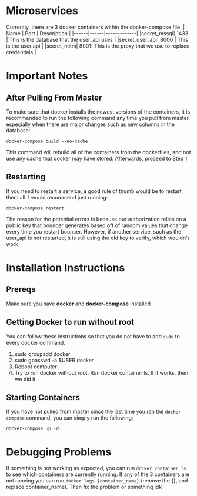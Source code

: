 # Microservices
Currently, there are 3 docker containers within the docker-compose file.
| Name | Port | Description |
|------|------|-------------|
|secret_mssql| 1433 | This is the database that the user_api uses |
|secret_user_api| 8000 | This is the user api |
|secret_mitm| 8001| This is the proxy that we use to replace credentials |

# Important Notes
## After Pulling From Master
To make sure that docker installs the newest versions of the containers, it is recommended to
run the following command any time you pull from master, especially when there are major changes
such as new columns in the database:

 `docker-compose build --no-cache`
 
This command will rebuild all of the containers from the dockerfiles, and not use any
cache that docker may have stored. Afterwards, proceed to Step 1

## Restarting
If you need to restart a service, a good rule of thumb would be to restart them all. I 
would recommend just running:

`docker-compose restart`

The reason for the potential errors is because our authorization relies on a public key
that bouncer generates based off of random values that change every time you restart bouncer.
However, if another service, such as the user_api is not restarted, it is still using the
old key to verify, which wouldn't work

# Installation Instructions
## Prereqs
Make sure you have **docker** and **docker-compose** installed

## Getting Docker to run without root
You can follow these instructions so that you do not have to add `sudo` to every docker 
command. 
1. sudo groupadd docker
2. sudo gpasswd -a $USER docker
3. Reboot computer
4. Try to run docker without root. Run docker container ls. If it works, then we did it



## Starting Containers
If you have not pulled from master since the last time you ran the `docker-compose` command, you 
can simply run the following: 

`docker-compose up -d`

# Debugging Problems
If something is not working as expected, you can run `docker container ls` to see which containers
are currently running. If any of the 3 containers are not running you can run `docker logs {container_name}`
(remove the {}, and replace container_name). Then fix the problem or something idk
